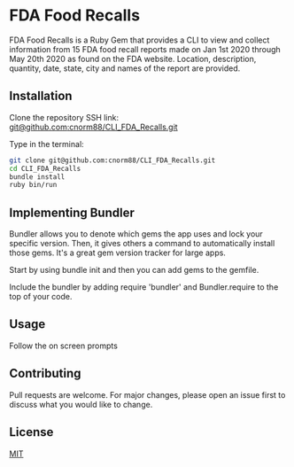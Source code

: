 # FDA Food Recalls

FDA Food Recalls is a Ruby Gem that provides a CLI to view and collect information from 15 FDA food recall reports made on Jan 1st 2020 through May 20th 2020 as found on the FDA website.
Location, description, quantity, date, state, city and names of the report are provided.

## Installation

Clone the repository SSH link:
[git@github.com:cnorm88/CLI_FDA_Recalls.git](git@github.com:cnorm88/CLI_FDA_Recalls.git)

Type in the terminal:
```bash
git clone git@github.com:cnorm88/CLI_FDA_Recalls.git
cd CLI_FDA_Recalls
bundle install
ruby bin/run
```


## Implementing Bundler

Bundler allows you to denote which gems the app uses and lock your specific version. Then, it gives others a command to automatically install those gems. It's a great gem version tracker for large apps.

Start by using bundle init and then you can add gems to the gemfile.

Include the bundler by adding require 'bundler' and Bundler.require to the top of your code.


## Usage

Follow the on screen prompts


## Contributing
Pull requests are welcome. For major changes, please open an issue first to discuss what you would like to change.

## License
[MIT](https://choosealicense.com/licenses/mit/)
